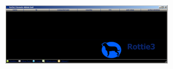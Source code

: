 ![Screenshot](https://raw.githubusercontent.com/Cryakl/Ultimate-RAT-Collection/refs/heads/main/Rottie3/Screenshot.png)
